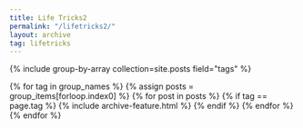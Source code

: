 ```yaml
---
title: Life Tricks2
permalink: "/lifetricks2/"
layout: archive
tag: lifetricks
---
```


{% include group-by-array collection=site.posts field="tags" %}

{% for tag in group_names %}
  {% assign posts = group_items[forloop.index0] %}
  {% for post in posts %}
    {% if tag == page.tag %}
      {% include archive-feature.html  %}
    {% endif %}
  {% endfor %}
{% endfor %}
